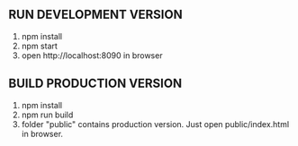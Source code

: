 ## RUN DEVELOPMENT VERSION

1. npm install
2. npm start
3. open http://localhost:8090 in browser


## BUILD PRODUCTION VERSION

1. npm install
2. npm run build
3. folder "public" contains production version. Just open public/index.html in browser.
